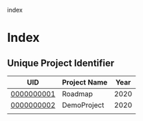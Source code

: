 index
# Index

## Unique Project Identifier

| UID        | Project Name | Year |
|------------|--------------|------|
| [0000000001](./0000000001/README.md) | Roadmap      | 2020 |
| [0000000002](./0000000002/README.md) | DemoProject  | 2020 |
|            |              |      |
